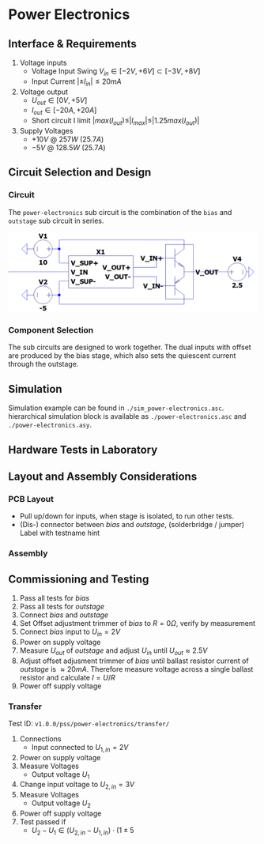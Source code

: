 # Power Electronics

## Interface & Requirements

1. Voltage inputs
    - Voltage Input Swing $V_{in} \in [-2V, +6V] \subset [-3V, +8V]$
    - Input Current $| \pm I_{in} | \leq 20mA$
2. Voltage output
    - $U_{out} \in [0V, +5V]$
    - $I_{out} \in [-20A, +20A]$
    - Short circuit I limit $| max(I_{out}) \leq |I_{max}| \leq |1.25 max(I_{out})|$
3. Supply Voltages
    - $+10V$ @ $257W$ ($25.7A$)
    - $-5V$ @ $128.5W$ ($25.7A$)

## Circuit Selection and Design

### Circuit

The `power-electronics` sub circuit is the combination of the `bias` and
`outstage` sub circuit in series.

![image](./power_electronics.png)

### Component Selection

The sub circuits are designed to work together. The dual inputs with offset are
produced by the bias stage, which also sets the quiescent current through the
outstage.

## Simulation

Simulation example can be found in `./sim_power-electronics.asc`.
hierarchical simulation block is available as `./power-electronics.asc` and
`./power-electronics.asy`.

## Hardware Tests in Laboratory

## Layout and Assembly Considerations

### PCB Layout

- Pull up/down for inputs, when stage is isolated, to run other tests.
- (Dis-) connector between _bias_ and _outstage_, (solderbridge / jumper)
    Label with testname hint

### Assembly

## Commissioning and Testing

1. Pass all tests for _bias_
2. Pass all tests for _outstage_
3. Connect _bias_ and _outstage_
4. Set Offset adjustment trimmer of _bias_ to $R = 0 \Omega$, verify by
   measurement
5. Connect _bias_ input to $U_{in} = 2V$
6. Power on supply voltage
7. Measure $U_{out}$ of _outstage_ and adjust $U_{in}$ until $U_{out} \approx
   2.5V$
8. Adjust offset adjusment trimmer of _bias_ until ballast resistor current of
   _outstage_ is $\approx 20mA$.
   Therefore measure voltage across a single ballast resistor and calculate $I =
   U/R$
9. Power off supply voltage

### Transfer

Test ID: `v1.0.0/pss/power-electronics/transfer/`

1. Connections
    - Input connected to $U_{1,in} = 2V$
2. Power on supply voltage
3. Measure Voltages
    - Output voltage $U_1$
4. Change input voltage to $U_{2,in} = 3V$
5. Measure Voltages
    - Output voltage $U_2$
6. Power off supply voltage
7. Test passed if
    - $U_2 - U_1 \in (U_{2,in} - U_{1,in}) \cdot (1 \pm 5%)$
